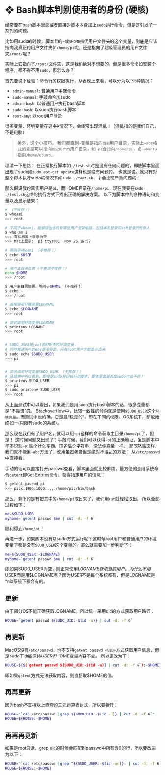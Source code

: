 # ❖ Bash脚本判别使用者的身份 (硬核)

经常要在bash脚本里面或者直接对脚本本身加上`sudo`运行命令，但是这引发了一系列的问题。

比如用sudo的时候，脚本里的`~`或`$HOME`指代用户文件夹的这个变量，到底是应该指向我真正的用户文件夹如`/home/pi`呢，还是指向了超级管理员的用户文件夹`/root/`呢？

实际上它指向了`/root/`文件夹，这是我们绝对不想要的。但是很多命令如安装个程序，都不得不用`sudo`，那怎么办？

首先要说下经验：命令行的权限执行，从表现上来看，可以分为以下5种情况：
- `admin-manual`: 普通用户手敲命令
- `sudo-manual`: 手敲命令加sudo
- `admin-bash`: 以普通用户执行bash脚本
- `sudo-bash`: 以sudo执行bash脚本
- `root-any`: 以root用户登录

很多变量、环境变量在这4中情况下，会经常出现混乱！（混乱指的是我们自己，不是电脑）

> 另外，说个小技巧。
我们都直到`~`变量是指向`当前`用户目录，实际上`~abc`格式的变量可以指向`指定用户的`用户目录，如`~pi`会指向`/home/pi`，或`~ubuntu`指向`/home/ubuntu`.

理清一下思路：
在正常执行脚本如`./test.sh`时是没有任何问题的，即使脚本里面出现了sudo如`sudo apt-get update`这样也是没有问题的。
也就是说，就只有对整个脚本执行sudo的情况下如`sudo ./test.sh`，才会出现严重问题的！

那么假设我的真实用户是`pi`，而HOME目录在`/home/pi`，现在我要在`sudo ./test.sh`这样的执行方式下找出正确的解决方案。
以下为脚本中的各种语句和变量以及显示结果：
```sh
# （不推荐！）
$ whoami
>>> root

# 不同于whoami，能够指出当前有哪些用户登录电脑，包括本机登录和ssh登录的所有人
$ who am i
>>> 有些机器上显示为空
>>> Mac上显示:  pi ttys001  Nov 26 16:57

# 等同于whoami （不推荐！）
$ echo $USER
>>> root

# 用户主目录位置 (不靠谱不推荐！）
echo $HOME
>>> /root

$ 用户主目录位置，等同于$HOME （不推荐！）
$ echo ~
>>> /root

# 直接使用环境变量LOGNAME
$ echo $LOGNAME
>>> root

# 显式调用环境变量LOGNAME 
$ printenv LOGNAME
>>> root


# SUDO_USER是root的ENV中的环境变量，
# 同时普通用户的env是没有的，只有root用户才能显示出来
$ sudo echo $SUDO_USER
>>> pi


# 显示调用环境变量SUDO_USER （不推荐！）
# 从结果中可以看到，即使是sudo身份执行的脚本，脚本里面是否加sudo也会不同！
$ printenv SUDO_USER
>>> pi
$ sudo printenv SUDO_USER
>>> root
```

从上面测试中可以看出，如果我们是用sudo执行bash脚本的话，很多变量都是“不靠谱”的。
Stackoverflow中，比较一致性的倾向就是使用`$SUDO_USER`这个`环境变量`。而测试中也的确，它是最“稳定的”，即在不同的权限、OS系统下，都能始终如一(只限有sudo的系统）。

那么现在我们有了用户名，就可以用`~pi`这样的命令获取主目录`/home/pi`了，但是！
这时候问题又出现了：手敲时候，我们可以获得`~pi`的正确地址，但是脚本中却不识别`~pi`是个什么东西，顶多是个字符串，没法像变量一样。
那既然是这样，我们就不能用`~abc`方法了，改用虽然老套但是绝对不混乱的方法：
从`/etc/passwd`中直接看。

手动的话可以直接打开passwd查看，脚本里面就比较麻烦，最方便的是用系统命令`getent`即Get Entries命令，获得指定用户的信息：
```sh
$ getent passwd pi
>>> pi:x:1000:1000:,,,:/home/pi:/bin/bash
```

那么，剩下的是有把其中的`/home/pi`取出来了，我们用`cut`就轻松取出。
所以全部过程如下：
```sh
me=$SUDO_USER
myhome=`getent passwd $me | cut -d: -f 6`
```
顺利得到`/home/pi`！


再进一步，如果脚本没有以sudo方式运行呢？这时候root用户和普通用户的环境变量下都是没有`SUDO_USER`这个变量的。那么就需要加一步判断了：
```sh
me=${SUDO_USER:-$LOGNAME}
myhome=`getent passwd $me | cut -d: -f 6`
```
即如果SUDO_USER为空，则正常使用$LOGNAME获取当前用户。为什么不用$USER而是用$LOGNAME呢？因为USER不是每个系统都有，但是LOGNAME是*nix系统下都会有的。



## 更新

由于部分OS不能正确获取LOGNAME，所以统一采用uid的方式获取用户路径：

```sh
HOUSE=`getent passwd ${SUDO_UID:-$(id -u)} | cut -d: -f 6`
```


## 再更新

MacOS没有`/etc/passwd`，也不支持`getent passwd <UID>`方式获取用户信息，但是sudo下也能保持$USER和$HOME变量内容不变。
所以更改为下：
```sh
HOUSE=${$(`getent passwd ${SUDO_UID:-$(id -u)} | cut -d: -f 6`):-$HOME}
```

即如果`getent`方式无法获取内容，则直接取$HOME的值。


## 再再更新

因为bash不支持以上嵌套的三元运算表达式，所以要拆开：
```sh
HOUSE="`cat /etc/passwd |grep ${SUDO_UID:-$(id -u)} | cut -d: -f 6`"
HOUSE=${HOUSE:-$HOME}
```


## 再再再更新

如果是root的话，grep uid的时候会匹配到passwd中所有含0的行，所以要改进为以下：
```sh
HOUSE="`cat /etc/passwd |grep ^${SUDO_USER:-$(id -un)}: | cut -d: -f 6`"
HOUSE=${HOUSE:-$HOME}
```